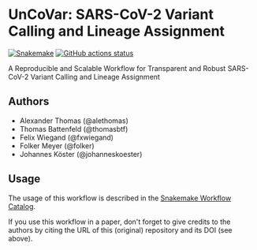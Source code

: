 # UnCoVar: SARS-CoV-2 Variant Calling and Lineage Assignment

[![Snakemake](https://img.shields.io/badge/snakemake-≥6.3.0-brightgreen.svg)](https://snakemake.bitbucket.io)
[![GitHub actions status](https://github.com/koesterlab/snakemake-workflow-sars-cov2/workflows/Tests/badge.svg?branch=master)](https://github.com/koesterlab/snakemake-workflow-sars-cov2/actions?query=branch%3Amaster+workflow%3ATests)

A Reproducible and Scalable Workflow for Transparent and Robust SARS-CoV-2 Variant Calling and Lineage Assignment

## Authors

* Alexander Thomas (@alethomas)
* Thomas Battenfeld (@thomasbtf)
* Felix Wiegand (@fxwiegand)
* Folker Meyer (@folker)
* Johannes Köster (@johanneskoester)

## Usage

The usage of this workflow is described in the [Snakemake Workflow Catalog](https://snakemake.github.io/snakemake-workflow-catalog/?usage=TBD).

If you use this workflow in a paper, don't forget to give credits to the authors by citing the URL of this (original) repository and its DOI (see above).